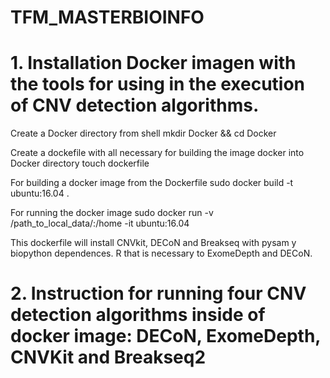 # TFM_MASTERBIOINFO


# 1. Installation Docker imagen with the tools for using in the execution of CNV detection algorithms. 

 Create a Docker directory from shell
    mkdir Docker && cd Docker

 Create a dockefile with all necessary for building the image docker into Docker directory 
    touch dockerfile 

 For building a docker image from the Dockerfile
    sudo docker build -t ubuntu:16.04 .

 For running the docker image
    sudo docker run -v /path_to_local_data/:/home -it ubuntu:16.04

    
 This dockerfile will install CNVkit, DECoN and Breakseq with pysam y biopython dependences. R that is necessary to ExomeDepth and DECoN.




# 2. Instruction for running four CNV detection algorithms inside of docker image: DECoN, ExomeDepth, CNVKit and Breakseq2 

